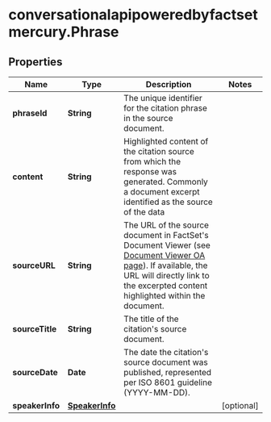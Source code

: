 # conversationalapipoweredbyfactsetmercury.Phrase

## Properties

Name | Type | Description | Notes
------------ | ------------- | ------------- | -------------
**phraseId** | **String** | The unique identifier for the citation phrase in the source document. | 
**content** | **String** | Highlighted content of the citation source from which the response was generated. Commonly a document excerpt identified as the source of the data | 
**sourceURL** | **String** | The URL of the source document in FactSet&#39;s Document Viewer (see [Document Viewer OA page](https://my.apps.factset.com/oa/pages/17390)). If available, the URL will directly link to the excerpted content highlighted within the document. | 
**sourceTitle** | **String** | The title of the citation&#39;s source document. | 
**sourceDate** | **Date** | The date the citation&#39;s source document was published, represented per ISO 8601 guideline (YYYY-MM-DD). | 
**speakerInfo** | [**SpeakerInfo**](SpeakerInfo.md) |  | [optional] 



